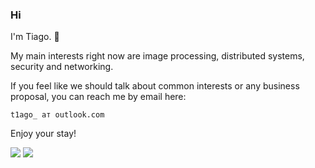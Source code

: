 ### Hi

I'm Tiago. 🤙

My main interests right now are image processing, distributed systems, security and networking.

If you feel like we should talk about common interests or any business proposal,
you can reach me by email here:

    t1ago_ ат outlook.com

Enjoy your stay!

![](https://github-readme-stats.vercel.app/api?username=sug0&count_private=true&show_icons=true)
![](https://github-readme-stats.vercel.app/api/top-langs/?username=sug0&layout=compact)
